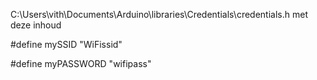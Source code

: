 C:\Users\vith\Documents\Arduino\libraries\Credentials\credentials.h met deze inhoud


#define mySSID "WiFissid"


#define myPASSWORD "wifipass"
